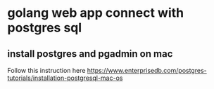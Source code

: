 # golang web app connect with postgres sql

## install postgres and pgadmin on mac
Follow this instruction here
https://www.enterprisedb.com/postgres-tutorials/installation-postgresql-mac-os

## 
